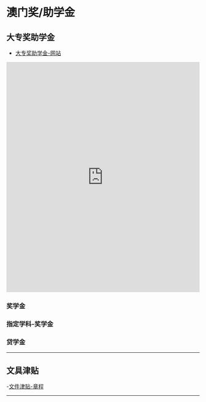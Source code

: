 # 澳门奖/助学金

## 大专奖助学金
- [大专奖助学金-网站](https://portal.dsedj.gov.mo/webdsejspace/internet/Inter_main_page.jsp?id=8744 "")

<iframe src="https://docs.google.com/viewer?url=https://github.com/Kinlauu/Kinlauu/tree/main/docs/EMM/Scholarship/大專助學金資助計劃(20242025學年).pdf=true" style="width:100%; height:600px;" frameborder="0"></iframe>


### 奖学金

### 指定学科-奖学金

### 贷学金

---

## 文具津贴
-[文件津贴-章程](https://appl2.dsedj.gov.mo/LMSSubsidy/default.jsp?lang=c "")

---
